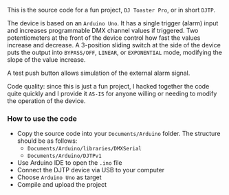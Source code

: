 This is the source code for a fun project, `DJ Toaster Pro`, or in short `DJTP`.

The device is based on an `Arduino Uno`. It has a single trigger (alarm) input and increases programmable DMX channel values if triggered. Two potentiometers at the front of the device control how fast the values increase and decrease. A 3-position sliding switch at the side of the device puts the output into `BYPASS/OFF`, `LINEAR`, or `EXPONENTIAL` mode, modifying the slope of the value increase.

A test push button allows simulation of the external alarm signal.

Code quality: since this is just a fun project, I hacked together the code quite quickly and I provide it `AS-IS` for anyone willing or needing to modify the operation of the device.

### How to use the code

- Copy the source code into your `Documents/Arduino` folder. The structure should be as follows:
  - `Documents/Arduino/libraries/DMXSerial`
  - `Documents/Arduino/DJTPv1`
- Use Arduino IDE to open the `.ino` file
- Connect the DJTP device via USB to your computer
- Choose `Arduino Uno` as target
- Compile and upload the project
